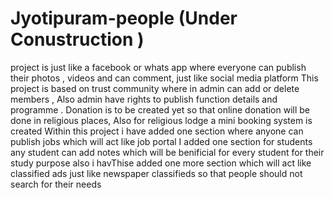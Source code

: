 # Jyotipuram-people (Under Conustruction )
 project is just like a facebook or whats app where everyone can publish their photos , videos and can comment, just like social media platform 
This project is based on trust community where in admin can add or delete members , Also admin have rights to publish function details and programme . Donation is to be created yet so that online donation will be done in religious places, Also for religious lodge a mini booking system is created
Within this project i have added one section where anyone can publish jobs which will act like job portal 
I added one section for students any student can add notes which will be benificial for every student for their study purpose
also i havThise added one more section which will act like classified ads just like newspaper classifieds so that people should not search for their needs
